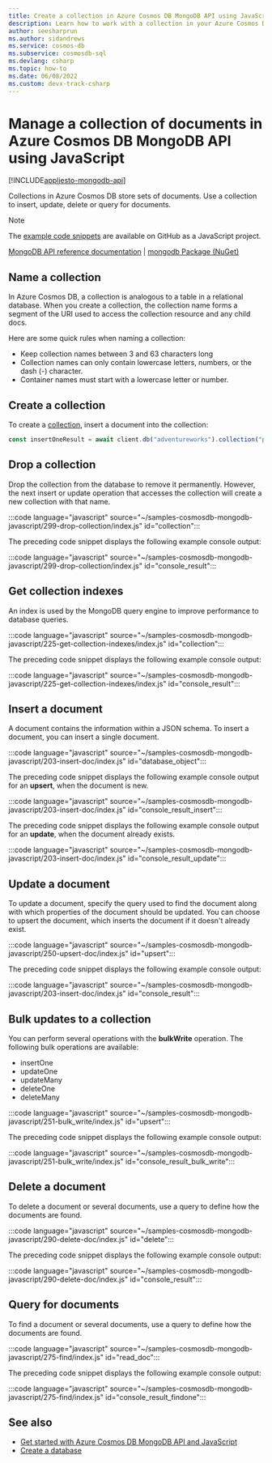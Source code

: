 ```yaml
---
title: Create a collection in Azure Cosmos DB MongoDB API using JavaScript
description: Learn how to work with a collection in your Azure Cosmos DB MongoDB API database using the JavaScript SDK.
author: seesharprun
ms.author: sidandrews
ms.service: cosmos-db
ms.subservice: cosmosdb-sql
ms.devlang: csharp
ms.topic: how-to
ms.date: 06/08/2022
ms.custom: devx-track-csharp
---
```


# Manage a collection of documents in Azure Cosmos DB MongoDB API using JavaScript

[!INCLUDE[appliesto-mongodb-api](../includes/appliesto-mongodb-api.md)]

Collections in Azure Cosmos DB store sets of documents. Use a collection to insert, update, delete or query for documents.

> [!NOTE]
> The [example code snippets](https://github.com/Azure-Samples/cosmos-db-mongodb-api-javascript-samples) are available on GitHub as a JavaScript project.

[MongoDB API reference documentation](https://docs.mongodb.com/drivers/node) | [mongodb Package (NuGet)](https://www.npmjs.com/package/mongodb)


## Name a collection

In Azure Cosmos DB, a collection is analogous to a table in a relational database. When you create a collection, the collection name forms a segment of the URI used to access the collection resource and any child docs.

Here are some quick rules when naming a collection:

* Keep collection names between 3 and 63 characters long
* Collection names can only contain lowercase letters, numbers, or the dash (-) character.
* Container names must start with a lowercase letter or number.

## Create a collection

To create a [collection](https://mongodb.github.io/node-mongodb-native/4.5/classes/Db.html#collection), insert a document into the collection:

```javascript
const insertOneResult = await client.db("adventureworks").collection("products").insertOne(doc);
```

## Drop a collection

Drop the collection from the database to remove it permanently. However, the next insert or update operation that accesses the collection will create a new collection with that name.


:::code language="javascript" source="~/samples-cosmosdb-mongodb-javascript/299-drop-collection/index.js" id="collection":::

The preceding code snippet displays the following example console output:

:::code language="javascript" source="~/samples-cosmosdb-mongodb-javascript/299-drop-collection/index.js" id="console_result":::

## Get collection indexes

An index is used by the MongoDB query engine to improve performance to database queries.

:::code language="javascript" source="~/samples-cosmosdb-mongodb-javascript/225-get-collection-indexes/index.js" id="collection":::

The preceding code snippet displays the following example console output:

:::code language="javascript" source="~/samples-cosmosdb-mongodb-javascript/225-get-collection-indexes/index.js" id="console_result":::

## Insert a document

A document contains the information within a JSON schema. To insert a document, you can insert a single document.

:::code language="javascript" source="~/samples-cosmosdb-mongodb-javascript/203-insert-doc/index.js" id="database_object":::

The preceding code snippet displays the following example console output for an **upsert**, when the document is new.

:::code language="javascript" source="~/samples-cosmosdb-mongodb-javascript/203-insert-doc/index.js" id="console_result_insert":::

The preceding code snippet displays the following example console output for an **update**, when the document already exists.

:::code language="javascript" source="~/samples-cosmosdb-mongodb-javascript/203-insert-doc/index.js" id="console_result_update":::

## Update a document

To update a document, specify the query used to find the document along with which properties of the document should be updated. You can choose to upsert the document, which inserts the document if it doesn't already exist. 

:::code language="javascript" source="~/samples-cosmosdb-mongodb-javascript/250-upsert-doc/index.js" id="upsert":::

The preceding code snippet displays the following example console output:

:::code language="javascript" source="~/samples-cosmosdb-mongodb-javascript/203-insert-doc/index.js" id="console_result":::

## Bulk updates to a collection

You can perform several operations with the **bulkWrite** operation. The following bulk operations are available:

* insertOne
* updateOne
* updateMany
* deleteOne
* deleteMany

:::code language="javascript" source="~/samples-cosmosdb-mongodb-javascript/251-bulk_write/index.js" id="upsert":::

The preceding code snippet displays the following example console output:

:::code language="javascript" source="~/samples-cosmosdb-mongodb-javascript/251-bulk_write/index.js" id="console_result_bulk_write":::

## Delete a document

To delete a document or several documents, use a query to define how the documents are found. 

:::code language="javascript" source="~/samples-cosmosdb-mongodb-javascript/290-delete-doc/index.js" id="delete":::

The preceding code snippet displays the following example console output:

:::code language="javascript" source="~/samples-cosmosdb-mongodb-javascript/290-delete-doc/index.js" id="console_result":::

## Query for documents

To find a document or several documents, use a query to define how the documents are found. 

:::code language="javascript" source="~/samples-cosmosdb-mongodb-javascript/275-find/index.js" id="read_doc":::

The preceding code snippet displays the following example console output:

:::code language="javascript" source="~/samples-cosmosdb-mongodb-javascript/275-find/index.js" id="console_result_findone":::

## See also

- [Get started with Azure Cosmos DB MongoDB API and JavaScript](how-to-javascript-get-started.md)
- [Create a database](how-to-javascript-create-database.md)
